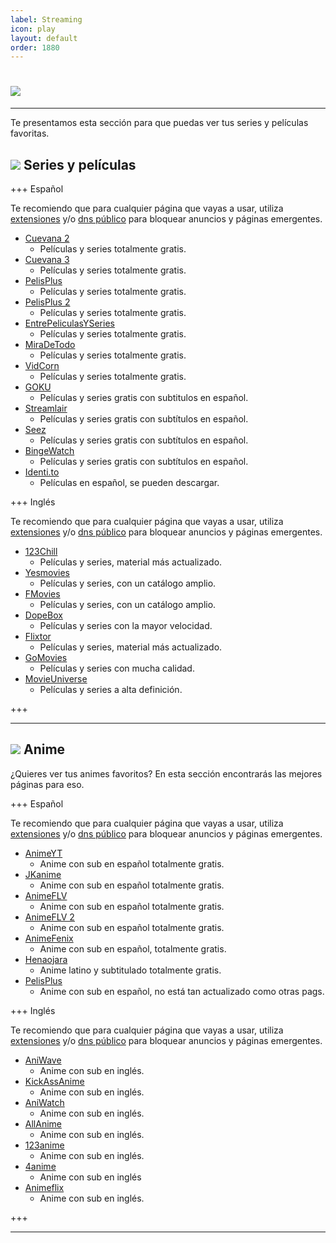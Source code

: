 ```yaml
---
label: Streaming
icon: play
layout: default
order: 1880
---
```


# ![](https://i.postimg.cc/pdKNxsPX/STREAMIIING.png)


---

Te presentamos esta sección para que puedas ver tus series y películas favoritas.


## ![](https://i.postimg.cc/fyHqs50r/Proyecto-nuevo-2.png) Series y películas


+++ Español

Te recomiendo que para cualquier página que vayas a usar, utiliza [extensiones](https://lcdh.tech/inicio/i-seguridad/#extensiones) y/o [dns público](https://lcdh.tech/inicio/i-seguridad/#adguard-dns) para bloquear anuncios y páginas emergentes.


- [Cuevana 2](https://www.cuevana2espanol.net/)
    - Películas y series totalmente gratis.
- [Cuevana 3](https://cuevana.si/)
    - Películas y series totalmente gratis.
- [PelisPlus](https://ww1.pelisplushd.lat/)
    - Películas y series totalmente gratis.
- [PelisPlus 2](https://pelisplus.so/)
    - Películas y series totalmente gratis.
- [EntrePeliculasYSeries](https://entrepeliculasyseries.nz/)
    - Películas y series totalmente gratis.
- [MiraDeTodo](https://miradetodo.de/)
    - Películas y series totalmente gratis.
- [VidCorn](https://vidcorn.es/)
    - Películas y series totalmente gratis.
- [GOKU](https://goku.sx/)
    - Películas y series gratis con subtitulos en español.
- [Streamlair](https://streamlairtv.com/)
    - Películas y series gratis con subtítulos en español.
- [Seez](https://seez.su/)
    - Películas y series gratis con subtítulos en español.
- [BingeWatch](https://bingewatch.to/home)
    - Películas y series gratis con subtítulos en español.
- [Identi.to](https://identi.io/)
    - Películas en español, se pueden descargar.

+++ Inglés

Te recomiendo que para cualquier página que vayas a usar, utiliza [extensiones](https://lcdh.tech/inicio/i-seguridad/#extensiones) y/o [dns público](https://lcdh.tech/inicio/i-seguridad/#adguard-dns) para bloquear anuncios y páginas emergentes.


- [123Chill](https://123chill.site/)
    - Películas y series, material más actualizado.
- [Yesmovies](https://yesmovies.ag/)
    - Películas y series, con un catálogo amplio.
- [FMovies](https://fmoviesz.to/home)
    - Películas y series, con un catálogo amplio.
- [DopeBox](https://dopebox.to/)
    - Películas y series con la mayor velocidad.
- [Flixtor](https://flixtorz.to/)
    - Películas y series, material más actualizado.
- [GoMovies](https://gomovies.sx/)
    - Películas y series con mucha calidad.
- [MovieUniverse](https://movieuniverse.se/)
    - Películas y series a alta definición.


+++


---


## ![](https://i.postimg.cc/fyHqs50r/Proyecto-nuevo-2.png) Anime


¿Quieres ver tus animes favoritos? En esta sección encontrarás las mejores páginas para eso.


+++ Español

Te recomiendo que para cualquier página que vayas a usar, utiliza [extensiones](https://lcdh.tech/inicio/i-seguridad/#extensiones) y/o [dns público](https://lcdh.tech/inicio/i-seguridad/#adguard-dns) para bloquear anuncios y páginas emergentes.

- [AnimeYT](https://animeyt.es/)
    - Anime con sub en español totalmente gratis.
- [JKanime](https://jkanime.net/)
    - Anime con sub en español totalmente gratis.
- [AnimeFLV](https://www3.animeflv.net/)
    - Anime con sub en español totalmente gratis.
- [AnimeFLV 2](https://animeflv.io/)
    - Anime con sub en español totalmente gratis.
- [AnimeFenix](https://animefenix.tv/zerotwo)
    - Anime con sub en español, totalmente gratis.
- [Henaojara](https://wvw.henaojara.com/)
    - Anime latino y subtitulado totalmente gratis.
- [PelisPlus](https://pelisplus.so/)
    - Anime con sub en español, no está tan actualizado como otras pags.


+++ Inglés

Te recomiendo que para cualquier página que vayas a usar, utiliza [extensiones](https://lcdh.tech/inicio/i-seguridad/#extensiones) y/o [dns público](https://lcdh.tech/inicio/i-seguridad/#adguard-dns) para bloquear anuncios y páginas emergentes.

- [AniWave](https://aniwave.to/)
    - Anime con sub en inglés.
- [KickAssAnime](https://www2.kickassanime.ro/)
    - Anime con sub en inglés.
- [AniWatch](https://aniwatch.to/)
    - Anime con sub en inglés.
- [AllAnime](https://allanime.to/)
    - Anime con sub en inglés.
- [123anime](https://123anime.info/)
    - Anime con sub en inglés.
- [4anime](https://4anime.gg/)
    - Anime con sub en inglés
- [Animeflix](https://animeflix.live/)
    - Anime con sub en inglés.
    

+++

---








